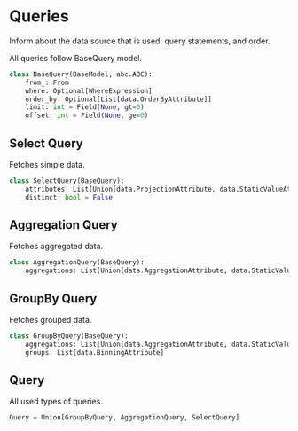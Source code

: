 # Queries

Inform about the data source that is used, query statements, and order.

All queries follow BaseQuery model.

```python
class BaseQuery(BaseModel, abc.ABC):
    from_: From
    where: Optional[WhereExpression]
    order_by: Optional[List[data.OrderByAttribute]]
    limit: int = Field(None, gt=0)
    offset: int = Field(None, ge=0)
```

## Select Query

Fetches simple data.

```python
class SelectQuery(BaseQuery):
    attributes: List[Union[data.ProjectionAttribute, data.StaticValueAttribute]]
    distinct: bool = False
```

## Aggregation Query

Fetches aggregated data.

```python
class AggregationQuery(BaseQuery):
    aggregations: List[Union[data.AggregationAttribute, data.StaticValueAttribute]]
```

## GroupBy Query

Fetches grouped data.

```python
class GroupByQuery(BaseQuery):
    aggregations: List[Union[data.AggregationAttribute, data.StaticValueAttribute]]
    groups: List[data.BinningAttribute]
```

## Query

All used types of queries.

```python
Query = Union[GroupByQuery, AggregationQuery, SelectQuery]
```
